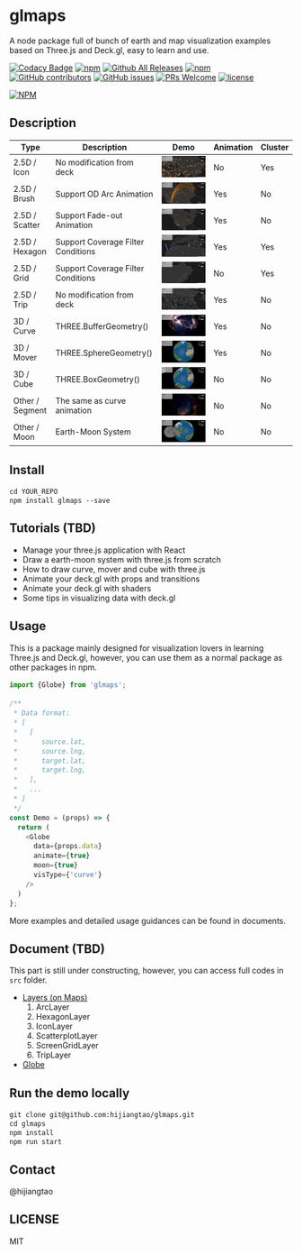 # glmaps
A node package full of bunch of earth and map visualization examples based on Three.js and Deck.gl, easy to learn and use. 

[![Codacy Badge](https://api.codacy.com/project/badge/Grade/c913db53b5a3470f840f5329ea2f54d4)](https://www.codacy.com/app/hijiangtao/glmaps?utm_source=github.com&utm_medium=referral&utm_content=hijiangtao/glmaps&utm_campaign=badger)
[![npm](https://img.shields.io/npm/v/glmaps.svg)]()
[![Github All Releases](https://img.shields.io/github/downloads/hijiangtao/glmaps/total.svg)]()
[![npm](https://img.shields.io/npm/dt/glmaps.svg)]()
[![GitHub contributors](https://img.shields.io/github/contributors/hijiangtao/glmaps.svg)]() 
[![GitHub issues](https://img.shields.io/github/issues/hijiangtao/glmaps.svg)]() 
[![PRs Welcome](https://img.shields.io/badge/PRs-welcome-brightgreen.svg)]() 
[![license](https://img.shields.io/github/license/hijiangtao/glmaps.svg)]() 

[![NPM](https://nodei.co/npm/glmaps.png)](https://nodei.co/npm/glmaps/)

## Description

|Type|Description|Demo|Animation|Cluster|
|---|---|---|---|---|
|2.5D / Icon|No modification from deck| [![](./assets/screenshots/IconLayer.jpeg)](./src/layers/IconLayer/index.js) | No | Yes |
|2.5D / Brush|Support OD Arc Animation| [![](./assets/screenshots/BrushArcLayer.jpeg)](./src/layers/ArcLayer/animate.js) | Yes | No |
|2.5D / Scatter|Support Fade-out Animation| [![](./assets/screenshots/ScatterplotLayer.jpeg)](./src/layers/ScatterplotLayer/index.js) | Yes | No |
|2.5D / Hexagon|Support Coverage Filter Conditions| [![](./assets/screenshots/HexagonLayer.jpeg)](./src/layers/HexagonLayer/index.js) | Yes | Yes |
|2.5D / Grid|Support Coverage Filter Conditions| [![](./assets/screenshots/ScreenGridLayer.jpeg)](./src/layers/ScreenGridLayer/index.js) | No | Yes |
|2.5D / Trip|No modification from deck| [![](./assets/screenshots/TripLayer.jpeg)](./src/layers/TripLayer/index.js) | Yes | No |
|3D / Curve|THREE.BufferGeometry()| [![](./assets/screenshots/Globe-Curve.jpeg)](./src/globe/index.js) | Yes | No |
|3D / Mover|THREE.SphereGeometry()| [![](./assets/screenshots/Globe-Point.jpeg)](./src/globe/index.js) | Yes | No |
|3D / Cube|THREE.BoxGeometry()| [![](./assets/screenshots/Globe-Cube.jpeg)](./src/globe/index.js) | No | No |
|Other / Segment|The same as curve animation| [![](./assets/screenshots/Globe-CurveSegment.jpeg)](./src/globe/index.js) | No | No |
|Other / Moon|Earth-Moon System| [![](./assets/screenshots/Globe-Moon.jpeg)](./src/globe/index.js) | No | No |


## Install

```
cd YOUR_REPO
npm install glmaps --save
```

## Tutorials (TBD)

* Manage your three.js application with React
* Draw a earth-moon system with three.js from scratch
* How to draw curve, mover and cube with three.js
* Animate your deck.gl with props and transitions
* Animate your deck.gl with shaders
* Some tips in visualizing data with deck.gl

## Usage

This is a package mainly designed for visualization lovers in learning Three.js and Deck.gl, however, you can use them as a normal package as other packages in npm.

```javascript
import {Globe} from 'glmaps';

/**
 * Data format:
 * [
 *   [
 *      source.lat,
 *      source.lng,
 *      target.lat,
 *      target.lng,
 *   ],
 *   ...
 * ]
 */
const Demo = (props) => {
  return (
    <Globe
      data={props.data}
      animate={true}
      moon={true}
      visType={'curve'}
    />
  )
};
```

More examples and detailed usage guidances can be found in documents.

## Document (TBD)

This part is still under constructing, however, you can access full codes in `src` folder.

* [Layers (on Maps)](./layers/README.md)
  1. ArcLayer
  2. HexagonLayer
  3. IconLayer
  4. ScatterplotLayer
  5. ScreenGridLayer
  6. TripLayer
* [Globe](./globe/README.md)

## Run the demo locally

```
git clone git@github.com:hijiangtao/glmaps.git
cd glmaps
npm install
npm run start
```

## Contact

@hijiangtao

## LICENSE

MIT